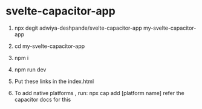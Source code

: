 ﻿# svelte-capacitor-app

1) npx degit adwiya-deshpande/svelte-capacitor-app my-svelte-capacitor-app
2) cd my-svelte-capacitor-app
3) npm i
4) npm run dev
5) Put these links in the index.html

    <script type="module" src="node_modules/@ionic/core/dist/ionic/ionic.esm.js"></script>
    <script nomodule src="node_modules/@ionic/core/dist/ionic/ionic.js"></script>
    <link rel="stylesheet" href="node_modules/@ionic/core/css/ionic.bundle.css"/>
    
6) To add native platforms , run:
    npx cap add [platform name]
    refer the capacitor docs for this
